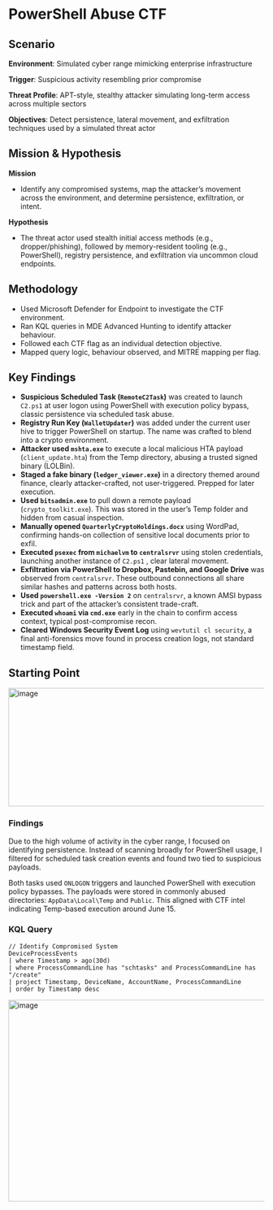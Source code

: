 # PowerShell Abuse CTF

## **Scenario**
**Environment**: Simulated cyber range mimicking enterprise infrastructure

**Trigger**: Suspicious activity resembling prior compromise

**Threat Profile**: APT-style, stealthy attacker simulating long-term access across multiple sectors

**Objectives**: Detect persistence, lateral movement, and exfiltration techniques used by a simulated threat actor

## **Mission & Hypothesis**

**Mission**

- Identify any compromised systems, map the attacker’s movement across the environment, and determine persistence, exfiltration, or intent.

**Hypothesis**

- The threat actor used stealth initial access methods (e.g., dropper/phishing), followed by memory-resident tooling (e.g., PowerShell), registry persistence, and exfiltration via uncommon cloud endpoints.

## **Methodology**

- Used Microsoft Defender for Endpoint to investigate the CTF environment.
- Ran KQL queries in MDE Advanced Hunting to identify attacker behaviour.
- Followed each CTF flag as an individual detection objective.
- Mapped query logic, behaviour observed, and MITRE mapping per flag.

## **Key Findings**

- **Suspicious Scheduled Task (`RemoteC2Task`)** was created to launch `C2.ps1` at user logon using PowerShell with execution policy bypass, classic persistence via scheduled task abuse.
- **Registry Run Key (`WalletUpdater`)** was added under the current user hive to trigger PowerShell on startup. The name was crafted to blend into a crypto environment.
- **Attacker used `mshta.exe`** to execute a local malicious HTA payload (`client_update.hta`) from the Temp directory, abusing a trusted signed binary (LOLBin).
- **Staged a fake binary (`ledger_viewer.exe`)** in a directory themed around finance, clearly attacker-crafted, not user-triggered. Prepped for later execution.
- **Used `bitsadmin.exe`** to pull down a remote payload (`crypto_toolkit.exe`). This was stored in the user’s Temp folder and hidden from casual inspection.
- **Manually opened `QuarterlyCryptoHoldings.docx`** using WordPad, confirming hands-on collection of sensitive local documents prior to exfil.
- **Executed `psexec` from `michaelvm` to `centralsrvr`** using stolen credentials, launching another instance of `C2.ps1` , clear lateral movement.
- **Exfiltration via PowerShell to Dropbox, Pastebin, and Google Drive** was observed from `centralsrvr`. These outbound connections all share similar hashes and patterns across both hosts.
- **Used `powershell.exe -Version 2`** on `centralsrvr`, a known AMSI bypass trick and part of the attacker’s consistent trade-craft.
- **Executed `whoami` via `cmd.exe`** early in the chain to confirm access context, typical post-compromise recon.
- **Cleared Windows Security Event Log** using `wevtutil cl security`, a final anti-forensics move found in process creation logs, not standard timestamp field.

## **Starting Point**
<img width="639" height="233" alt="image" src="https://github.com/user-attachments/assets/44274d0d-4a3a-4ae9-9329-04ce44239dc8" />

### **Findings**

Due to the high volume of activity in the cyber range, I focused on identifying persistence. Instead of scanning broadly for PowerShell usage, I filtered for scheduled task creation events and found two tied to suspicious payloads.

Both tasks used `ONLOGON` triggers and launched PowerShell with execution policy bypasses. The payloads were stored in commonly abused directories: `AppData\Local\Temp` and `Public`. This aligned with CTF intel indicating Temp-based execution around June 15.

### **KQL Query**

```
// Identify Compromised System
DeviceProcessEvents
| where Timestamp > ago(30d)
| where ProcessCommandLine has "schtasks" and ProcessCommandLine has "/create"
| project Timestamp, DeviceName, AccountName, ProcessCommandLine
| order by Timestamp desc
```
<img width="1404" height="397" alt="image" src="https://github.com/user-attachments/assets/9a5a0b66-3485-4c60-a074-78ff50702fed" />


